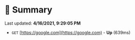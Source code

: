 # 📖 Summary
Last updated: **4/16/2021, 9:29:05 PM**

- `GET` [https://google.com](https://google.com) - **Up** (639ms)
